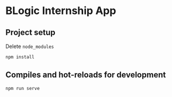 # BLogic Internship App

## Project setup
Delete `node_modules`
```
npm install
```

## Compiles and hot-reloads for development
```
npm run serve
```
